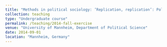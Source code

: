 ```yaml
---
title: "Methods in political sociology: ’Replication, replication’: Political confidence and democracy in Europe (Exercise, taught in German, Fall 2014)"
collection: teaching
type: "Undergraduate course"
permalink: /teaching/2014-fall-exercise
venue: "University of Mannheim, Department of Political Science"
date: 2014-09-01
location: "Mannheim, Germany"
---
```

